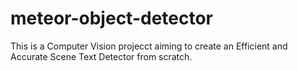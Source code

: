 # meteor-object-detector

This is a Computer Vision projecct aiming to create an Efficient and Accurate Scene Text Detector from scratch.

    



  
 

  
  

  

 
  


 
 
